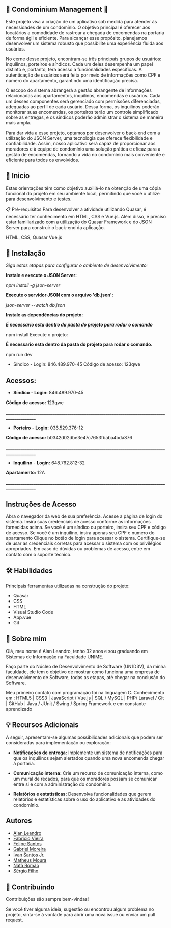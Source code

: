 ## 🏢 **Condominium Management** 🏢

Este projeto visa à criação de um aplicativo sob medida para atender às necessidades de um condomínio. O objetivo principal é oferecer aos locatários a comodidade de rastrear a chegada de encomendas na portaria de forma ágil e eficiente. Para alcançar esse propósito, planejamos desenvolver um sistema robusto que possibilite uma experiência fluida aos usuários.

No cerne desse projeto, encontram-se três principais grupos de usuários: inquilinos, porteiros e síndicos. Cada um deles desempenha um papel distinto e, portanto, terá acesso a funcionalidades específicas. A autenticação de usuários será feita por meio de informações como CPF e número do apartamento, garantindo uma identificação precisa.

O escopo do sistema abrangerá a gestão abrangente de informações relacionadas aos apartamentos, inquilinos, encomendas e usuários. Cada um desses componentes será gerenciado com permissões diferenciadas, adequadas ao perfil de cada usuário. Dessa forma, os inquilinos poderão monitorar suas encomendas, os porteiros terão um controle simplificado sobre as entregas, e os síndicos poderão administrar o sistema de maneira mais ampla.

Para dar vida a esse projeto, optamos por desenvolver o back-end com a utilização do JSON Server, uma tecnologia que oferece flexibilidade e confiabilidade. Assim, nosso aplicativo será capaz de proporcionar aos moradores e à equipe de condomínio uma solução prática e eficaz para a gestão de encomendas, tornando a vida no condomínio mais conveniente e eficiente para todos os envolvidos.

## 🚀 Inicio

Estas orientações têm como objetivo auxiliá-lo na obtenção de uma cópia funcional do projeto em seu ambiente local, permitindo que você o utilize para desenvolvimento e testes.

📋 Pré-requisitos
Para desenvolver a atividade utilizando Quasar, é necessário ter conhecimento em HTML, CSS e Vue.js. Além disso, é preciso estar familiarizado com a utilização do Quasar Framework e do JSON Server para construir o back-end da aplicação.

HTML,
CSS,
Quasar
Vue.js
## 🔧 Instalação

_Siga estas etapas para configurar o ambiente de desenvolvimento:_

**Instale e execute o JSON Server:**

_npm install -g json-server_

**Execute o servidor JSON com o arquivo 'db.json':**

_json-server --watch db.json_

**Instale as dependências do projeto:**

**_É necessario esta dentro da pasta do projeto para rodar o comando_**

npm install
Execute o projeto:

**É necessario esta dentro da pasta do projeto para rodar o comando.**

npm run dev
    
- Síndico -
Login: 846.489.970-45
Código de acesso: 123qwe
## Acessos:

- **Síndico** -
**Login:** 846.489.970-45

**Código de acesso:** 123qwe

**_________________________________________________________________________________________**
- **Porteiro** -
**Login:** 036.529.376-12

**Código de acesso:** b0342d02dbe3e47c7653fbaba4bda876

**_________________________________________________________________________________________**
- **Inquilino** -
**Login:** 648.762.812-32

**Apartamento:** 12A

**_________________________________________________________________________________________**

## Instruções de Acesso

Abra o navegador da web de sua preferência. Acesse a página de login do sistema. Insira suas credenciais de acesso conforme as informações fornecidas acima. Se você é um síndico ou porteiro, insira seu CPF e código de acesso. Se você é um inquilino, insira apenas seu CPF e numero do apartamento Clique no botão de login para acessar o sistema. Certifique-se de usar as credenciais corretas para acessar o sistema com os privilégios apropriados. Em caso de dúvidas ou problemas de acesso, entre em contato com o suporte técnico.
## 🛠 Habilidades
Principais ferramentas utilizadas na construção do projeto:

* Quasar
* CSS
* HTML
* Visual Studio Code
* App.vue
* Git

## 🚀 Sobre mim
Olá, meu nome é Alan Leandro, tenho 32 anos e sou graduando em Sistemas de Informação na Faculdade UNIME.

Faço parte do Núcleo de Desenvolvimento de Software (UN1D3V), da minha faculdade, ele tem o objetivo de mostrar como funciona uma empresa de desenvolvimento de Software, todas as etapas, até chegar na conclusão do Software.

Meu primeiro contato com programação foi na linguagem C.
Conhecimento em : HTML5 | CSS3 | JavaScript / Vue.js | SQL / MySQL | PHP/ Laravel / Git | GitHub | Java / JUnit / Swing / Spring Framework e em constante aprendizado
## 💡 Recursos Adicionais


A seguir, apresentam-se algumas possibilidades adicionais que podem ser consideradas para implementação ou exploração:

* **Notificações de entrega:** Implemente um sistema de notificações para que os inquilinos sejam alertados quando uma nova encomenda chegar à portaria.

* **Comunicação interna:** Crie um recurso de comunicação interna, como um mural de recados, para que os moradores possam se comunicar entre si e com a administração do condomínio.

* **Relatórios e estatísticas:** Desenvolva funcionalidades que gerem relatórios e estatísticas sobre o uso do aplicativo e as atividades do condomínio.
## Autores

- [Alan Leandro](https://github.com/alanleandro23)
- [Fabricio Vieira](https://github.com/briciosvieira)
- [Felipe Santos](https://github.com/fel1pee)
- [Gabriel Moreira](https://github.com/gabrielmoreira942)
- [Ivan Santos Jr.](https://github.com/IvanSJr)
- [Matheus Moura](https://github.com/mtcurly)
- [Natã Romão](https://github.com/natan1563)
- [Sérgio Filho](https://github.com/Sergiofilh11)
## 🤝 Contribuindo

Contribuições são sempre bem-vindas!

Se você tiver alguma ideia, sugestão ou encontrou algum problema no projeto, sinta-se à vontade para abrir uma nova issue ou enviar um pull request.

